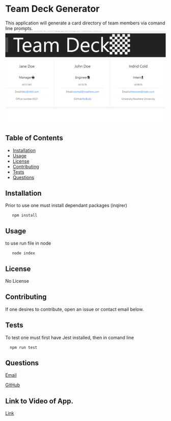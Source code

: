 
  # Team Deck Generator 
  
  This application will generate a card directory of team members via comand line prompts.
  <img src="./assets/Screenshot.png" alt="screenshot">

  ## Table of Contents
  * [Installation](#installation)
  * [Usage](#usage)
  * [License](#license)
  * [Contributing](#Contributing)
  * [Tests](#Tests)
  * [Questions](#Questions)
  
  ## Installation
  Prior to use one must install dependant packages (inqirer)
  
       
       npm install

       
    
  ## Usage
  to use run file in node
  
       
       node index

       
    
  ## License
  No License
  ## Contributing
  If one desires to contribute, open an issue or contact email below.
  ## Tests
  To test one must first have Jest installed, then in comand line  
  
      npm run test
  ## Questions   
  [Email](mailto:emailcodydiab@gmail.com)

  [GitHub](https://github.com/CodyDiab)

  ## Link to Video of App.

  [Link](https://drive.google.com/file/d/1ps5y2uH1SG_RckTnGzkpxFC4zDPxB1N6/view)
